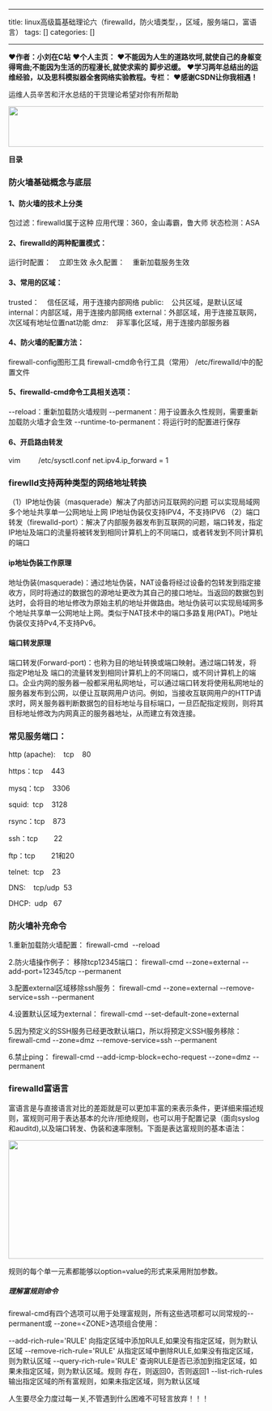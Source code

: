 
--- 
title:  linux高级篇基础理论六（firewalld，防火墙类型，，区域，服务端口，富语言） 
tags: []
categories: [] 

---
>  
 ♥️**作者：小刘在C站** 
 ♥️**个人主页：<strong><strong><strong><strong><strong><strong><strong><strong><strong><strong><strong><strong><strong><strong><strong><strong><strong><strong><strong><strong><strong><strong><strong><strong><strong><strong><strong><strong><strong><strong><strong><strong><strong><strong><strong><strong><strong><strong><strong><strong><strong><strong><strong><strong><strong><strong><strong><strong><strong><strong><strong><strong><strong><strong><strong><strong><strong><strong><strong><strong><strong><strong><strong><strong><strong><strong><strong><strong><strong><strong><strong><strong><strong><strong><strong><strong><strong><strong><strong><strong><strong><strong><strong><strong><strong><strong><strong><strong><strong><strong><strong><strong><strong><strong><strong><strong><strong><strong><strong><strong><strong><strong><strong><strong><strong><strong><strong><strong><strong><strong><strong><strong><strong><strong><strong><strong><strong><strong><strong><strong><strong><strong><strong><strong><strong><strong><strong>**</strong></strong></strong></strong></strong></strong></strong></strong></strong></strong></strong></strong></strong></strong></strong></strong></strong></strong></strong></strong></strong></strong></strong></strong></strong></strong></strong></strong></strong></strong></strong></strong></strong></strong></strong></strong></strong></strong></strong></strong></strong></strong></strong></strong></strong></strong></strong></strong></strong></strong></strong></strong></strong></strong></strong></strong></strong></strong></strong></strong></strong></strong></strong></strong></strong></strong></strong></strong></strong></strong></strong></strong></strong></strong></strong></strong></strong></strong></strong></strong></strong></strong></strong></strong></strong></strong></strong></strong></strong></strong></strong></strong></strong></strong></strong></strong></strong></strong></strong></strong></strong></strong></strong></strong></strong></strong></strong></strong></strong></strong></strong></strong></strong></strong></strong></strong></strong></strong></strong></strong></strong></strong></strong></strong></strong></strong></strong> 
 ♥️**不能因为人生的道路坎坷,就使自己的身躯变得弯曲;不能因为生活的历程漫长,就使求索的 脚步迟缓。** 
 ♥️**学习两年总结出的运维经验，以及思科模拟器全套网络实验教程。专栏：** 
 ♥️**感谢CSDN让你我相遇！** 


运维人员辛苦和汗水总结的干货理论希望对你有所帮助

<img alt="" height="80" src="https://img-blog.csdnimg.cn/fd3fee85df1d4cffba97164ba01cdf81.gif" width="640">

**目录**































### 防火墙基础概念与底层

#### 1、防火墙的技术上分类

包过滤：firewalld属于这种 应用代理：360，金山毒霸，鲁大师 状态检测：ASA

#### 2、firewalld的两种配置模式：

运行时配置：    立即生效 永久配置：    重新加载服务生效

#### 3、常用的区域：

trusted：    信任区域，用于连接内部网络 public:    公共区域，是默认区域 internal：内部区域，用于连接内部网络 external：外部区域，用于连接互联网，次区域有地址位置nat功能 dmz:    非军事化区域，用于连接内部服务器

#### 4、防火墙的配置方法：

firewall-config图形工具 firewall-cmd命令行工具（常用） /etc/firewalld/中的配置文件

#### 5、firewalld-cmd命令工具相关选项：

--reload：重新加载防火墙规则 --permanent：用于设置永久性规则，需要重新加载防火墙才会生效 --runtime-to-permanent：将运行时的配置进行保存

#### 6、开启路由转发

vim         /etc/sysctl.conf net.ipv4.ip_forward = 1

### firewlld支持两种类型的网络地址转换

（1）IP地址伪装（masquerade）解决了内部访问互联网的问题 可以实现局域网多个地址共享单一公网地址上网 IP地址伪装仅支持IPV4，不支持IPV6 （2）端口转发（firewalld-port）：解决了内部服务器发布到互联网的问题，端口转发，指定IP地址及端口的流量将被转发到相同计算机上的不同端口，或者转发到不同计算机的端口

#### ip地址伪装工作原理

>  
 地址伪装(masquerade)：通过地址伪装，NAT设备将经过设备的包转发到指定接收方，同时将通过的数据包的源地址更改为其自己的接口地址。当返回的数据包到达时，会将目的地址修改为原始主机的地址并做路由。地址伪装可以实现局域网多个地址共享单一公网地址上网。类似于NAT技术中的端口多路复用(PAT)。P地址伪装仅支持Pv4,不支持Pv6。 


#### 端口转发原理

>  
 端口转发(Forward-port)：也称为目的地址转换或端口映射。通过端口转发，将指定P地址及 端口的流量转发到相同计算机上的不同端口，或不同计算机上的端口。企业内网的服务器一般都采用私网地址，可以通过端口转发将使用私网地址的服务器发布到公网，以便让互联网用户访问。例如，当接收互联网用户的HTTP请求时，网关服务器判断数据包的目标地址与目标端口，一旦匹配指定规则，则将其目标地址修改为内网真正的服务器地址，从而建立有效连接。 


### 常见服务端口：

http (apache):    tcp    80

https：tcp    443

mysq：tcp    3306

squid:  tcp    3128

rsync：tcp    873

ssh：tcp        22

ftp：tcp        21和20

telnet:  tcp    23

DNS:    tcp/udp  53

DHCP:  udp   67

### 防火墙补充命令

1.重新加载防火墙配置： firewall-cmd  --reload

2.防火墙操作例子： 移除tcp12345端口： firewall-cmd --zone=external --add-port=12345/tcp --permanent

3.配置external区域移除ssh服务： firewall-cmd --zone=external --remove-service=ssh --permanent

4.设置默认区域为external： firewall-cmd --set-default-zone=external

5.因为预定义的SSH服务已经更改默认端口，所以将预定义SSH服务移除： firewall-cmd --zone=dmz --remove-service=ssh --permanent

6.禁止ping： firewall-cmd --add-icmp-block=echo-request --zone=dmz --permanent                

### firewalld富语言

富语言是与直接语言对比的差距就是可以更加丰富的来表示条件，更详细来描述规则，富规则可用于表达基本的允许/拒绝规则，也可以用于配置记录（面向syslog和auditd),以及端口转发、伪装和速率限制。下面是表达富规则的基本语法：

<img alt="" height="234" src="https://img-blog.csdnimg.cn/8b839bebbd8247638903ad6f1e61bf0a.png" width="889">

规则的每个单一元素都能够以option=value的形式来采用附加参数。

##### 理解富规则命令

firewal-cmd有四个选项可以用于处理富规则，所有这些选项都可以同常规的--permanent或 --zone=&lt;ZONE&gt;选项组合使用：

--add-rich-rule='RULE' 向指定区域中添加RULE,如果没有指定区域，则为默认区域 --remove-rich-rule='RULE' 从指定区域中删除RULE,如果没有指定区域，则为默认区域 --query-rich-rule='RULE' 查询RULE是否已添加到指定区域，如果未指定区域，则为默认区域。规则 存在，则返回0，否则返回1 --list-rich-rules 输出指定区域的所有富规则，如果未指定区域，则为默认区域

>  
 人生要尽全力度过每一关,不管遇到什么困难不可轻言放弃！！！ 

